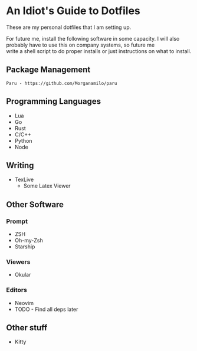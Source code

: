 # An Idiot's Guide to Dotfiles

These are my personal dotfiles that I am setting up.

For future me, install the following software in some capacity.
I will also probably have to use this on company systems, so future me  
write a shell script to do proper installs or just instructions on what to
install.

## Package Management

`Paru - https://github.com/Morganamilo/paru`

## Programming Languages

* Lua
* Go
* Rust
* C/C++
* Python
* Node

## Writing

* TexLive 
  * Some Latex Viewer

## Other Software

### Prompt

* ZSH
* Oh-my-Zsh
* Starship

### Viewers

* Okular

### Editors

* Neovim
* TODO - Find all deps later

## Other stuff

* Kitty
